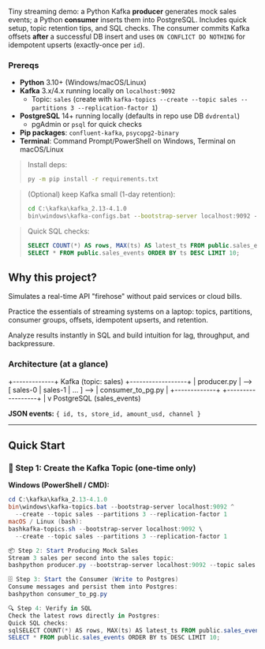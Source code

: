 Tiny streaming demo: a Python Kafka **producer** generates mock sales events; a Python **consumer** inserts them into PostgreSQL. 
Includes quick setup, topic retention tips, and SQL checks. The consumer commits Kafka offsets **after** a successful DB insert 
and uses `ON CONFLICT DO NOTHING` for idempotent upserts (exactly-once per `id`).

### Prereqs
- **Python** 3.10+ (Windows/macOS/Linux)
- **Kafka** 3.x/4.x running locally on `localhost:9092`  
  - Topic: `sales` (create with `kafka-topics --create --topic sales --partitions 3 --replication-factor 1`)
- **PostgreSQL** 14+ running locally (defaults in repo use DB `dvdrental`)
  - pgAdmin or `psql` for quick checks
- **Pip packages**: `confluent-kafka`, `psycopg2-binary`
- **Terminal**: Command Prompt/PowerShell on Windows, Terminal on macOS/Linux

> Install deps:
> ```bat
> py -m pip install -r requirements.txt
> ```

> (Optional) keep Kafka small (1-day retention):
> ```bat
> cd C:\kafka\kafka_2.13-4.1.0
> bin\windows\kafka-configs.bat --bootstrap-server localhost:9092 --entity-type topics --entity-name sales --alter --add-config retention.ms=86400000
> ```

> Quick SQL checks:
> ```sql
> SELECT COUNT(*) AS rows, MAX(ts) AS latest_ts FROM public.sales_events;
> SELECT * FROM public.sales_events ORDER BY ts DESC LIMIT 10;
> ```

## Why this project?

Simulates a real-time API "firehose" without paid services or cloud bills.

Practice the essentials of streaming systems on a laptop: topics, partitions, consumer groups, offsets, idempotent upserts, and retention.

Analyze results instantly in SQL and build intuition for lag, throughput, and backpressure.

### Architecture (at a glance)
+-------------+   Kafka (topic: sales)   +------------------+
| producer.py | --> [ sales-0 | sales-1 | … ] --> | consumer_to_pg.py |
+-------------+                          +------------------+
|
v
PostgreSQL (sales_events)

**JSON events:** `{ id, ts, store_id, amount_usd, channel }`

---

## Quick Start

### 📝 Step 1: Create the Kafka Topic (one-time only)

**Windows (PowerShell / CMD):**
```powershell
cd C:\kafka\kafka_2.13-4.1.0
bin\windows\kafka-topics.bat --bootstrap-server localhost:9092 ^
  --create --topic sales --partitions 3 --replication-factor 1
macOS / Linux (bash):
bashkafka-topics.sh --bootstrap-server localhost:9092 \
  --create --topic sales --partitions 3 --replication-factor 1

📦 Step 2: Start Producing Mock Sales
Stream 3 sales per second into the sales topic:
bashpython producer.py --bootstrap-server localhost:9092 --topic sales --sales-per-second 3

🗄️ Step 3: Start the Consumer (Write to Postgres)
Consume messages and persist them into Postgres:
bashpython consumer_to_pg.py

🔍 Step 4: Verify in SQL
Check the latest rows directly in Postgres:
Quick SQL checks:
sqlSELECT COUNT(*) AS rows, MAX(ts) AS latest_ts FROM public.sales_events;
SELECT * FROM public.sales_events ORDER BY ts DESC LIMIT 10;
